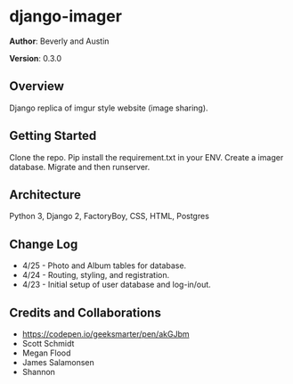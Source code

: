 # django-imager

**Author**: Beverly and Austin

**Version**: 0.3.0

## Overview
<!-- Provide a high level overview of what this application is and why you are building it, beyond the fact that it's an assignment for a Code Fellows 301 class. (i.e. What's your problem domain?) -->
Django replica of imgur style website (image sharing).

## Getting Started
<!-- What are the steps that a user must take in order to build this app on their own machine and get it running? -->
Clone the repo. Pip install the requirement.txt in your ENV. Create a imager database. Migrate and then runserver.

## Architecture
<!-- Provide a detailed description of the application design. What technologies (languages, libraries, etc) you're using, and any other relevant design information. -->
Python 3, Django 2, FactoryBoy, CSS, HTML, Postgres

## Change Log
<!-- Use this are to document the iterative changes made to your application as each feature is successfully implemented. Use time stamps. Here's an examples:

01-01-2001 4:59pm - Application now has a fully-functional express server, with GET and POST routes for the book resource.-->
- 4/25 - Photo and Album tables for database.
- 4/24 - Routing, styling, and registration.
- 4/23 - Initial setup of user database and log-in/out.


## Credits and Collaborations
<!-- Give credit (and a link) to other people or resources that helped you build this application. -->
- https://codepen.io/geeksmarter/pen/akGJbm
- Scott Schmidt
- Megan Flood
- James Salamonsen
- Shannon
